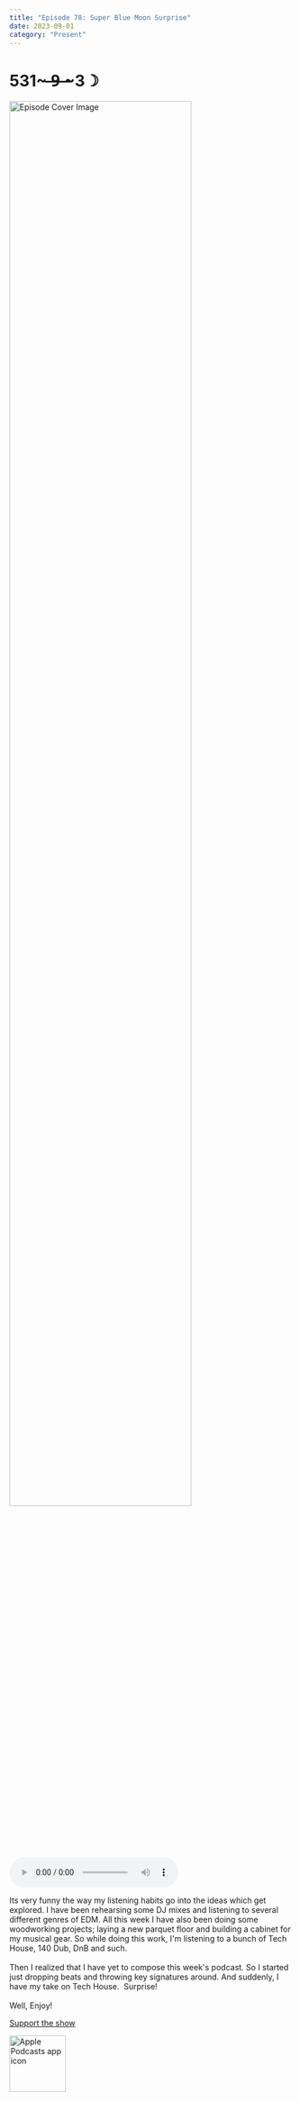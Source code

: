 ```yaml
---
title: "Episode 78: Super Blue Moon Surprise"
date: 2023-09-01
category: "Present"
---
```

# 531~ ̶9̶ ̶~3☽
<img src="https://artwork.captivate.fm/174c1766-d403-403b-93b6-6a3e42e8ca12/60854458c4d1acdf4e1c2f79c4137142d85d78e379bdafbd69bd34c85f5819ad.jpg" alt="Episode Cover Image" width=80%/>
<audio controls>
  <source src="https://podcasts.captivate.fm/media/97ffb991-9efb-4b82-a4a6-17fba4feecd6/13512102-episode-78-super-blue-moon-surprise.mp3" type="audio/mpeg">
  Your browser does not support the audio element.
</audio>

<p>Its very funny the way my listening habits go into the ideas which get explored. I have been rehearsing some DJ mixes and listening to several different genres of EDM. All this week I have also been doing some woodworking projects; laying a new parquet floor and building a cabinet for my musical gear. So while doing this work, I&apos;m listening to a bunch of Tech House, 140 Dub, DnB and such. <br/><br/>Then I realized that I have yet to compose this week&apos;s podcast. So I started just dropping beats and throwing key signatures around. And suddenly, I have my take on Tech House.  Surprise!<br/><br/>Well, Enjoy!</p><a rel="payment" href="https://www.paypal.com/donate/?hosted_button_id=WX3GRUK5BHJLS">Support the show</a>

<a href="https://podcasts.apple.com/us/podcast/living-room-music/id1608791560?tscg=30200&itsct=podcast_box_appicon&ls=1&mttnsubad=1608791560" style="display: inline-block;"><img src="https://toolbox.marketingtools.apple.com/api/v2/badges/app-icon-podcasts/standard/en-us" alt="Apple Podcasts app icon" style="width: 100px; height: 100px; vertical-align: middle; object-fit: contain;" /></a>
    